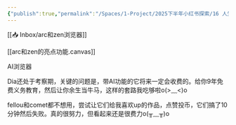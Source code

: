 ```yaml
---
{"publish":true,"permalink":"/Spaces/1-Project/2025下半年小红书探索/16 人生若如初见，arc浏览器还值得吗？.md","created":"2025-07-22","modified":"2025-07-22","cssclasses":""}
---
```



[[📥 Inbox/arc和zen浏览器]]

[[arc和zen的亮点功能.canvas]]

AI浏览器

Dia还处于考察期，关键的问题是，带AI功能的它将来一定会收费的。给你9年免费义务教育，然后让你余生当牛马，这样的套路我吃够啦o(>﹏<)o

fellou和comet都不想用，尝试让它们给我喜欢up的作品，点赞投币，它们搞了10分钟然后失败。真的很努力，但看起来还是很费力o(╥﹏╥)o

